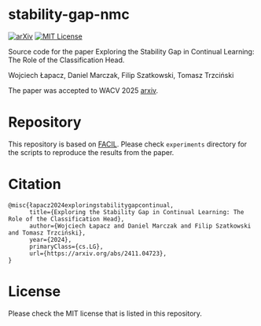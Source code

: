 # stability-gap-nmc

[![arXiv][paper-shield]][paper-url]
[![MIT License][license-shield]][license-url]

Source code for the paper Exploring the Stability Gap in Continual Learning: The Role of the Classification Head.

Wojciech Łapacz, Daniel Marczak, Filip Szatkowski, Tomasz Trzciński

The paper was accepted to WACV 2025
[arxiv](https://opensource.org/licenses/MIT).

# Repository
This repository is based on [FACIL](https://github.com/fszatkowski/cl-teacher-adaptation?tab=readme-ov-file). Please check `experiments` directory for the scripts to reproduce the results from the paper.

# Citation
```
@misc{łapacz2024exploringstabilitygapcontinual,
      title={Exploring the Stability Gap in Continual Learning: The Role of the Classification Head}, 
      author={Wojciech Łapacz and Daniel Marczak and Filip Szatkowski and Tomasz Trzciński},
      year={2024},
      primaryClass={cs.LG},
      url={https://arxiv.org/abs/2411.04723}, 
}
```

# License
Please check the MIT license that is listed in this repository.


[paper-shield]: https://img.shields.io/badge/2024-arXiv-red
[paper-url]: https://arxiv.org/abs/2411.04723
[license-shield]: https://img.shields.io/badge/License-MIT-yellow.svg
[license-url]: https://opensource.org/licenses/MIT
